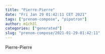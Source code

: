 ```yaml
---
title: "Pierre-Pierre"
date: "Fri Jan 29 01:42:11 CET 2021"
tags: ["prenom-compose", "pipotron"]
author: m1ch3l
categories: ["generated"]
slug: "prenom-compose/2021-01-29-01:42:11"
---
```


Pierre-Pierre
